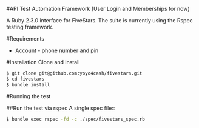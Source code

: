 #API Test Automation Framework (User Login and Memberships for now)

A Ruby 2.3.0 interface for FiveStars. The suite is currently using the Rspec testing framework.

#Requirements

* Account - phone number and pin

#Installation
Clone and install
```bash
$ git clone git@github.com:yoyo4cash/fivestars.git
$ cd fivestars
$ bundle install
```

#Running the test

##Run the test via rspec
A single spec file::
```bash
$ bundle exec rspec -fd -c ./spec/fivestars_spec.rb
```